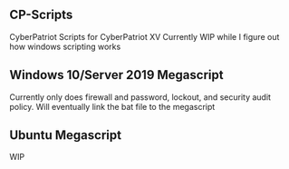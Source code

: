 ## CP-Scripts
CyberPatriot Scripts for CyberPatriot XV
Currently WIP while I figure out how windows scripting works
## Windows 10/Server 2019 Megascript
Currently only does firewall and password, lockout, and security audit policy. Will eventually link the bat file to the megascript
## Ubuntu Megascript
WIP
